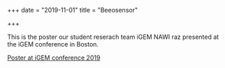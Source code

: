 +++
date = "2019-11-01"
title = "Beeosensor"

+++

This is the poster our student reserach team iGEM NAWI raz presented at the iGEM conference in Boston.

[Poster at iGEM conference 2019](https://www.felixschweigkofler.com/Poster_Beeosensor.png)